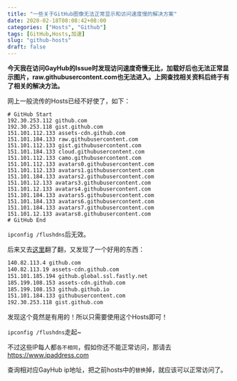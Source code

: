 ```yaml
---
title: "一些关于GitHub图像无法正常显示和访问速度慢的解决方案"
date: 2020-02-18T08:08:42+08:00
categories: ["Hosts", "Github"]
tags: [GitHub,Hosts,加速]
slug: "github-hosts"
draft: false
---
```


**今天我在访问GayHub的Issue时发现访问速度奇慢无比，加载好后也无法正常显示图片，raw.githubusercontent.com也无法进入。上网查找相关资料后终于有了相关的解决方法。**


网上一般流传的Hosts已经不好使了，如下：

```
# GitHub Start
192.30.253.112 github.com
192.30.253.118 gist.github.com
151.101.112.133 assets-cdn.github.com
151.101.184.133 raw.githubusercontent.com
151.101.112.133 gist.githubusercontent.com
151.101.184.133 cloud.githubusercontent.com
151.101.112.133 camo.githubusercontent.com
151.101.112.133 avatars0.githubusercontent.com
151.101.112.133 avatars1.githubusercontent.com
151.101.184.133 avatars2.githubusercontent.com
151.101.12.133 avatars3.githubusercontent.com
151.101.12.133 avatars4.githubusercontent.com
151.101.184.133 avatars5.githubusercontent.com
151.101.184.133 avatars6.githubusercontent.com
151.101.184.133 avatars7.githubusercontent.com
151.101.12.133 avatars8.githubusercontent.com
# GitHub End
```

`ipconfig /flushdns`后无效。

后来又去[这里](https://github.com/chenxuhua/issues-blog/issues/3)翻了翻，又发现了一个好用的东西：

```bash
140.82.113.4 github.com
140.82.113.19 assets-cdn.github.com
151.101.185.194 github.global.ssl.fastly.net
185.199.108.153 assets-cdn.github.com
185.199.108.153 github.github.io
151.101.184.133 githubusercontent.com
192.30.253.118 gist.github.com
```

发现这个竟然是有用的！所以只需要使用这个Hosts即可！

`ipconfig /flushdns`走起~

不过这些IP每人都`各不相同`，假如你还不能正常访问，那请去<https://www.ipaddress.com>

查询相对应GayHub ip地址，把之前hosts中的`替换`掉，就应该可以正常访问了。

